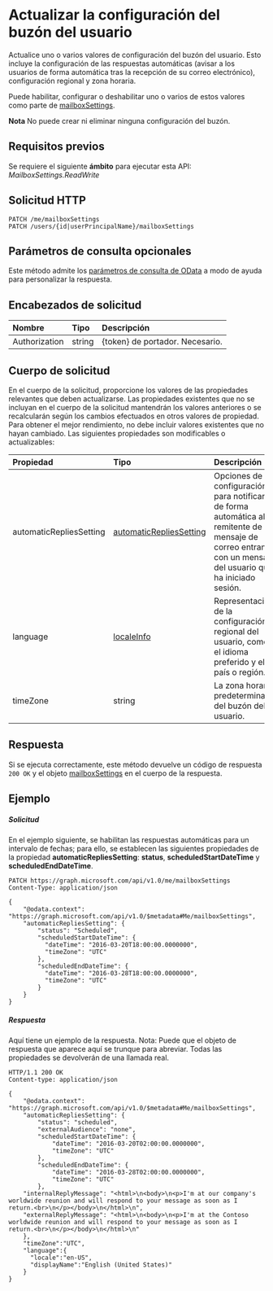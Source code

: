 # <a name="update-user-mailbox-settings"></a>Actualizar la configuración del buzón del usuario

Actualice uno o varios valores de configuración del buzón del usuario. Esto incluye la configuración de las respuestas automáticas (avisar a los usuarios de forma automática tras la recepción de su correo electrónico), configuración regional y zona horaria.

Puede habilitar, configurar o deshabilitar uno o varios de estos valores como parte de [mailboxSettings](../resources/mailboxsettings.md).

**Nota** No puede crear ni eliminar ninguna configuración del buzón.

## <a name="prerequisites"></a>Requisitos previos
Se requiere el siguiente **ámbito** para ejecutar esta API: *MailboxSettings.ReadWrite*  
## <a name="http-request"></a>Solicitud HTTP
<!-- { "blockType": "ignored" } -->
```http
PATCH /me/mailboxSettings
PATCH /users/{id|userPrincipalName}/mailboxSettings
```
## <a name="optional-query-parameters"></a>Parámetros de consulta opcionales
Este método admite los [parámetros de consulta de OData](http://developer.microsoft.com/en-us/graph/docs/overview/query_parameters) a modo de ayuda para personalizar la respuesta.
## <a name="request-headers"></a>Encabezados de solicitud
| Nombre       | Tipo | Descripción|
|:-----------|:------|:----------|
| Authorization  | string  | {token} de portador. Necesario. |

## <a name="request-body"></a>Cuerpo de solicitud
En el cuerpo de la solicitud, proporcione los valores de las propiedades relevantes que deben actualizarse. Las propiedades existentes que no se incluyan en el cuerpo de la solicitud mantendrán los valores anteriores o se recalcularán según los cambios efectuados en otros valores de propiedad. Para obtener el mejor rendimiento, no debe incluir valores existentes que no hayan cambiado. Las siguientes propiedades son modificables o actualizables:

| Propiedad     | Tipo   |Descripción|
|:---------------|:--------|:----------|
|automaticRepliesSetting|[automaticRepliesSetting](../resources/automaticrepliessetting.md)|Opciones de configuración para notificar de forma automática al remitente de un mensaje de correo entrante con un mensaje del usuario que ha iniciado sesión.|
|language|[localeInfo](../resources/localeinfo.md)|Representación de la configuración regional del usuario, como el idioma preferido y el país o región.|
|timeZone|string|La zona horaria predeterminada del buzón del usuario.|

## <a name="response"></a>Respuesta
Si se ejecuta correctamente, este método devuelve un código de respuesta `200 OK` y el objeto [mailboxSettings](../resources/mailboxSettings.md) en el cuerpo de la respuesta.
## <a name="example"></a>Ejemplo
##### <a name="request"></a>Solicitud
En el ejemplo siguiente, se habilitan las respuestas automáticas para un intervalo de fechas; para ello, se establecen las siguientes propiedades de la propiedad **automaticRepliesSetting**: **status**, **scheduledStartDateTime** y **scheduledEndDateTime**.

<!-- {
  "blockType": "request",
  "name": "update_mailboxsettings"
}-->
```http
PATCH https://graph.microsoft.com/api/v1.0/me/mailboxSettings
Content-Type: application/json

{
    "@odata.context": "https://graph.microsoft.com/api/v1.0/$metadata#Me/mailboxSettings",
    "automaticRepliesSetting": {
        "status": "Scheduled",
        "scheduledStartDateTime": {
          "dateTime": "2016-03-20T18:00:00.0000000",
          "timeZone": "UTC"
        },
        "scheduledEndDateTime": {
          "dateTime": "2016-03-28T18:00:00.0000000",
          "timeZone": "UTC"
        }
    }
}
```
##### <a name="response"></a>Respuesta
Aquí tiene un ejemplo de la respuesta. Nota: Puede que el objeto de respuesta que aparece aquí se trunque para abreviar. Todas las propiedades se devolverán de una llamada real.
<!-- {
  "blockType": "response",
  "truncated": true,
  "@odata.type": "microsoft.graph.mailboxSettings"
} -->
```http
HTTP/1.1 200 OK
Content-type: application/json

{
    "@odata.context": "https://graph.microsoft.com/api/v1.0/$metadata#Me/mailboxSettings",
    "automaticRepliesSetting": {
        "status": "scheduled",
        "externalAudience": "none",
        "scheduledStartDateTime": {
            "dateTime": "2016-03-20T02:00:00.0000000",
            "timeZone": "UTC"
        },
        "scheduledEndDateTime": {
            "dateTime": "2016-03-28T02:00:00.0000000",
            "timeZone": "UTC"
        },
    "internalReplyMessage": "<html>\n<body>\n<p>I'm at our company's worldwide reunion and will respond to your message as soon as I return.<br>\n</p></body>\n</html>\n",
    "externalReplyMessage": "<html>\n<body>\n<p>I'm at the Contoso worldwide reunion and will respond to your message as soon as I return.<br>\n</p></body>\n</html>\n"
    },
    "timeZone":"UTC",
    "language":{
      "locale":"en-US",
      "displayName":"English (United States)"
    }
}
```

<!-- uuid: 8fcb5dbc-d5aa-4681-8e31-b001d5168d79
2015-10-25 14:57:30 UTC -->
<!-- {
  "type": "#page.annotation",
  "description": "Update mailbox settings",
  "keywords": "",
  "section": "documentation",
  "tocPath": ""
}-->